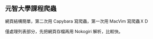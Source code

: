 元智大學課程爬蟲
----------------


網頁結構簡單，第二次用 Capybara 寫爬蟲，第一次用 MacVim 寫爬蟲ＸＤ

僅處理列表部分，先把網頁存檔再用 Nokogiri 解析，比較快。
